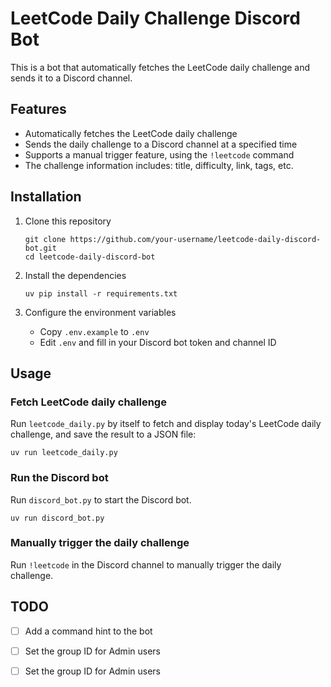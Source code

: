 # LeetCode Daily Challenge Discord Bot

This is a bot that automatically fetches the LeetCode daily challenge and sends it to a Discord channel.

## Features

- Automatically fetches the LeetCode daily challenge
- Sends the daily challenge to a Discord channel at a specified time
- Supports a manual trigger feature, using the `!leetcode` command
- The challenge information includes: title, difficulty, link, tags, etc.

## Installation

1. Clone this repository
   ```
   git clone https://github.com/your-username/leetcode-daily-discord-bot.git
   cd leetcode-daily-discord-bot
   ```

2. Install the dependencies
   ```
   uv pip install -r requirements.txt
   ```

3. Configure the environment variables
   - Copy `.env.example` to `.env`
   - Edit `.env` and fill in your Discord bot token and channel ID

## Usage

### Fetch LeetCode daily challenge

Run `leetcode_daily.py` by itself to fetch and display today's LeetCode daily challenge, and save the result to a JSON file:

```
uv run leetcode_daily.py
```

### Run the Discord bot

Run `discord_bot.py` to start the Discord bot.

```
uv run discord_bot.py
```

### Manually trigger the daily challenge

Run `!leetcode` in the Discord channel to manually trigger the daily challenge.

## TODO

- [ ] Add a command hint to the bot
- [ ] Set the group ID for Admin users
- [ ] Set the group ID for Admin users

